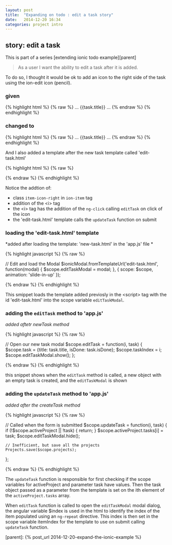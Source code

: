 ```yaml
---
layout: post
title:  "Expanding on todo : edit a task story"
date:   2014-12-20 16:34
categories: project intro
---
```


## story: edit a task 

This is part of a series [extending ionic todo example][parent]

 > As a user I want the ability to edit a task after it is added. 

 To do so, I thought it would be ok to add an icon to the right side of the task using the ion-edit icon (pencil).



### given

{% highlight html %}
{% raw %}
...
          <ion-list>
            <ion-item class="item" ng-repeat="task in activeProject.tasks">
              {{task.title}}
            </ion-item>
          </ion-list>
 ...
{% endraw %}
{% endhighlight %}

### changed to 

{% highlight html %}
{% raw %}
...
          <ion-list>
            <ion-item class="item" ng-repeat="task in activeProject.tasks">
              {{task.title}}
              <i class="icon ion-edit" ng-click="editTask($index, task)"></i>
            </ion-item>
          </ion-list>
 ...
{% endraw %}
{% endhighlight %}

And I also added a template after the new task template called 'edit-task.html'

{% highlight html %}
{% raw %}

<script id="edit-task.html" type="text/ng-template">

  <div class="modal">

    <!-- Modal header bar -->
    <ion-header-bar class="bar-secondary">
      <h1 class="title">Edit Task</h1>
      <button class="button button-clear button-positive" ng-click="closeEditTask()">Cancel</button>
    </ion-header-bar>

    <!-- Modal content area -->
    <ion-content>

      <form ng-submit="updateTask(taskIndex, task)">
        <div class="list">
          <label class="item item-input">
            <input type="text" placeholder="What do you need to do?" ng-model="task.title">
          </label>
        </div>
        <div class="padding">
          <button type="submit" class="button button-block button-positive">Update Task</button>
        </div>

      </form>

    </ion-content>

  </div>
</script> 

{% endraw %}
{% endhighlight %}

Notice the addtion of:

 * class `item-icon-right` in `ion-item` tag 
 * addition of the &lt;i&gt; tag
 * the &lt;i&gt; tag has the addition of the `ng-click` calling `editTask` on click of the icon
 * the 'edit-task.html' template calls the `updateTask` function on submit

### loading the 'edit-task.html' template

*added after loading the template: 'new-task.html' in the 'app.js' file *

{% highlight javascript %}
{% raw %}

  // Edit and load the Modal
  $ionicModal.fromTemplateUrl('edit-task.html', function(modal) {
    $scope.editTaskModal = modal;
  }, {
    scope: $scope,
    animation: 'slide-in-up'
  });

{% endraw %}
{% endhighlight %} 

 This smippet loads the template added previosly in the &lt;script&gt; tag with the id 'edit-task.html' into the scope variable `editTaskModal`. 


### adding the `editTask` method to 'app.js'

*added aftetr newTask method*

{% highlight javascript %}
{% raw %}

  // Open our new task modal
  $scope.editTask = function(i, task) {
    $scope.task = {title: task.title, isDone: task.isDone};
    $scope.taskIndex = i;
    $scope.editTaskModal.show();
  };

{% endraw %}
{% endhighlight %} 

 this snippet shows when the `editTask` method is called, a new object with an empty task is created, and the `editTaskModal` is shown

### adding the `updateTask` method to 'app.js'

*added after the createTask method*

{% highlight javascript %}
{% raw %}

// Called when the form is submitted
  $scope.updateTask = function(i, task) {
    if (!$scope.activeProject || !task) {
      return;
    }
    $scope.activeProject.tasks[i] = task;
    $scope.editTaskModal.hide();

    // Inefficient, but save all the projects
    Projects.save($scope.projects);
  };
  
{% endraw %}
{% endhighlight %}  

 The `updateTask` function is responsible for first checking if the scope variables for activeProject and parameter task have values. Then the task object passed as a parameter from the template is set on the ith element of the `activeProject.tasks` array. 
 
 When `editTask` function is called to open the `editTaskModal` modal dialog, the angular variable $index is used in the html to identify the index of the item populated using an `ng-repeat` directive. This index is then set in the scope variable itemIndex for the template to use on submit calling `updateTask` function. 


[parent]:   {% post_url 2014-12-20-expand-the-ionic-example %}